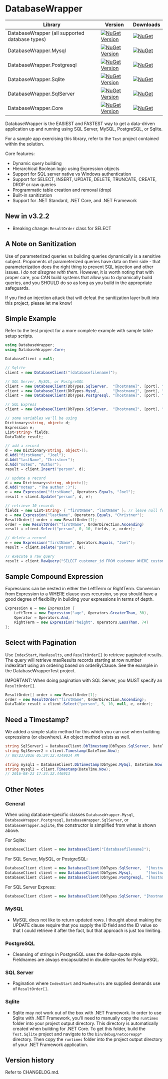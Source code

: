 # DatabaseWrapper

| Library | Version | Downloads |
|---|---|---|
| DatabaseWrapper (all supported database types) | [![NuGet Version](https://img.shields.io/nuget/v/DatabaseWrapper.svg?style=flat)](https://www.nuget.org/packages/DatabaseWrapper/)  | [![NuGet](https://img.shields.io/nuget/dt/DatabaseWrapper.svg)](https://www.nuget.org/packages/DatabaseWrapper) |
| DatabaseWrapper.Mysql | [![NuGet Version](https://img.shields.io/nuget/v/DatabaseWrapper.Mysql.svg?style=flat)](https://www.nuget.org/packages/DatabaseWrapper.Mysql/)  | [![NuGet](https://img.shields.io/nuget/dt/DatabaseWrapper.Mysql.svg)](https://www.nuget.org/packages/DatabaseWrapper.Mysql) |
| DatabaseWrapper.Postgresql | [![NuGet Version](https://img.shields.io/nuget/v/DatabaseWrapper.Postgresql.svg?style=flat)](https://www.nuget.org/packages/DatabaseWrapper.Postgresql/)  | [![NuGet](https://img.shields.io/nuget/dt/DatabaseWrapper.Postgresql.svg)](https://www.nuget.org/packages/DatabaseWrapper.Postgresql) |
| DatabaseWrapper.Sqlite | [![NuGet Version](https://img.shields.io/nuget/v/DatabaseWrapper.Sqlite.svg?style=flat)](https://www.nuget.org/packages/DatabaseWrapper.Sqlite/)  | [![NuGet](https://img.shields.io/nuget/dt/DatabaseWrapper.Sqlite.svg)](https://www.nuget.org/packages/DatabaseWrapper.Sqlite) |
| DatabaseWrapper.SqlServer | [![NuGet Version](https://img.shields.io/nuget/v/DatabaseWrapper.SqlServer.svg?style=flat)](https://www.nuget.org/packages/DatabaseWrapper.SqlServer/)  | [![NuGet](https://img.shields.io/nuget/dt/DatabaseWrapper.SqlServer.svg)](https://www.nuget.org/packages/DatabaseWrapper.SqlServer) |
| DatabaseWrapper.Core | [![NuGet Version](https://img.shields.io/nuget/v/DatabaseWrapper.Core.svg?style=flat)](https://www.nuget.org/packages/DatabaseWrapper.Core/)  | [![NuGet](https://img.shields.io/nuget/dt/DatabaseWrapper.Core.svg)](https://www.nuget.org/packages/DatabaseWrapper.Core) |

DatabaseWrapper is the EASIEST and FASTEST way to get a data-driven application up and running using SQL Server, MySQL, PostgreSQL, or Sqlite.

For a sample app exercising this library, refer to the ```Test``` project contained within the solution.

Core features:

- Dynamic query building
- Hierarchical Boolean logic using Expression objects
- Support for SQL server native vs Windows authentication
- Support for SELECT, INSERT, UPDATE, DELETE, TRUNCATE, CREATE, DROP or raw queries
- Programmatic table creation and removal (drop)
- Built-in sanitization
- Support for .NET Standard, .NET Core, and .NET Framework

## New in v3.2.2

- Breaking change: ```ResultOrder``` class for SELECT

## A Note on Sanitization

Use of parameterized queries vs building queries dynamically is a sensitive subject.  Proponents of parameterized queries have data on their side - that parameterization does the right thing to prevent SQL injection and other issues.  *I do not disagree with them*.  However, it is worth noting that with proper care, you CAN build systems that allow you to dynamically build queries, and you SHOULD do so as long as you build in the appropriate safeguards.

If you find an injection attack that will defeat the sanitization layer built into this project, please let me know!

## Simple Example

Refer to the test project for a more complete example with sample table setup scripts.
```csharp
using DatabaseWrapper;
using DatabaseWrapper.Core;

DatabaseClient = null;

// Sqlite
client = new DatabaseClient("[databasefilename]");

// SQL Server, MySQL, or PostgreSQL
client = new DatabaseClient(DbTypes.SqlServer,  "[hostname]", [port], "[user]", "[password]", "[databasename]");
client = new DatabaseClient(DbTypes.Mysql,      "[hostname]", [port], "[user]", "[password]", "[databasename]");
client = new DatabaseClient(DbTypes.Postgresql, "[hostname]", [port], "[user]", "[password]", "[databasename]");

// SQL Express
client = new DatabaseClient(DbTypes.SqlServer,  "[hostname]", [port], "[user]", "[password]", "[instance]", "[databasename]");

// some variables we'll be using
Dictionary<string, object> d;
Expression e;
List<string> fields;
DataTable result;

// add a record
d = new Dictionary<string, object>();
d.Add("firstName", "Joel");
d.Add("lastName", "Christner");
d.Add("notes", "Author");
result = client.Insert("person", d);

// update a record
d = new Dictionary<string, object>();
d.Add("notes", "The author :)");
e = new Expression("firstName", Operators.Equals, "Joel"); 
result = client.Update("person", d, e);

// retrieve 10 records
fields = new List<string> { "firstName", "lastName" }; // leave null for *
e = new Expression("lastName", Operators.Equals, "Christner"); 
ResultOrder[] order = new ResultOrder[1];
order = new ResultOrder("firstName", OrderDirection.Ascending)
result = client.Select("person", 0, 10, fields, e, order);

// delete a record
e = new Expression("firstName", Operators.Equals, "Joel"); 
result = client.Delete("person", e);

// execute a raw query
result = client.RawQuery("SELECT customer_id FROM customer WHERE customer_id > 10");
```

## Sample Compound Expression

Expressions can be nested in either the LeftTerm or RightTerm.  Conversion from Expression to a WHERE clause uses recursion, so you should have a good degree of flexibility in building your expressions in terms of depth.
```csharp
Expression e = new Expression {
	LeftTerm = new Expression("age", Operators.GreaterThan, 30),
	Operator = Operators.And,
	RightTerm = new Expression("height", Operators.LessThan, 74)
};
```

## Select with Pagination

Use ```IndexStart```, ```MaxResults```, and ```ResultOrder[]``` to retrieve paginated results.  The query will retrieve maxResults records starting at row number indexStart using an ordering based on orderByClause.  See the example in the DatabaseWrapperTest project.

IMPORTANT: When doing pagination with SQL Server, you MUST specify an ```ResultOrder[]```.

```csharp
ResultOrder[] order = new ResultOrder[1];
order = new ResultOrder("firstName", OrderDirection.Ascending);
DataTable result = client.Select("person", 5, 10, null, e, order);
```

## Need a Timestamp?

We added a simple static method for this which you can use when building expressions (or elsewhere).  An object method exists as well.
```csharp
string SqlServer1 = DatabaseClient.DbTimestamp(DbTypes.SqlServer, DateTime.Now));
string SqlServer2 = client.Timestamp(DateTime.Now);
// 08/23/2016 05:34:32.4349034 PM

string mysql1 = DatabaseClient.DbTimestamp(DbTypes.MySql, DateTime.Now));
string mysql2 = client.Timestamp(DateTime.Now);
// 2016-08-23 17:34:32.446913 
```

## Other Notes

### General

When using database-specific classes ```DatabaseWrapper.Mysql```, ```DatabaseWrapper.Postgresql```, ```DatabaseWrapper.SqlServer```, or ```DatabaseWrapper.Sqlite```, the constructor is simplified from what is shown above.

For Sqlite:
```csharp
DatabaseClient client = new DatabaseClient("[databasefilename]");
```

For SQL Server, MySQL, or PostgreSQL:
```csharp
DatabaseClient client = new DatabaseClient(DbTypes.SqlServer,  "[hostname]", [port], "[user]", "[password]", "[databasename]");
DatabaseClient client = new DatabaseClient(DbTypes.Mysql,      "[hostname]", [port], "[user]", "[password]", "[databasename]");
DatabaseClient client = new DatabaseClient(DbTypes.Postgresql, "[hostname]", [port], "[user]", "[password]", "[databasename]");
```

For SQL Server Express:
```csharp
DatabaseClient client = new DatabaseClient(DbTypes.SqlServer, "[hostname]", [port], "[user]", "[password]", "[instance]", "[databasename]");
```

### MySQL

- MySQL does not like to return updated rows.  I thought about making the UPDATE clause require that you supply the ID field and the ID value so that I could retrieve it after the fact, but that approach is just too limiting.

### PostgreSQL

- Cleansing of strings in PostgreSQL uses the dollar-quote style.  Fieldnames are always encapsulated in double-quotes for PostgreSQL.

### SQL Server

- Pagination where ```IndexStart``` and ```MaxResults``` are supplied demands use of ```ResultOrder[]```.

### Sqlite

- Sqlite may not work out of the box with .NET Framework.  In order to use Sqlite with .NET Framework, you'll need to manually copy the ```runtimes``` folder into your project output directory.  This directory is automatically created when building for .NET Core.  To get this folder, build the ```Test.Sqlite``` project and navigate to the ```bin/debug/netcoreapp*``` directory.  Then copy the ```runtimes``` folder into the project output directory of your .NET Framework application. 

## Version history

Refer to CHANGELOG.md.

